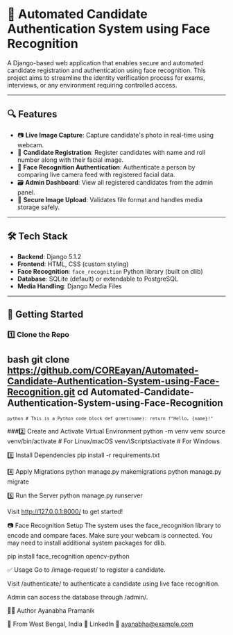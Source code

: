 # 🧠 Automated Candidate Authentication System using Face Recognition

A Django-based web application that enables secure and automated candidate registration and authentication using face recognition. This project aims to streamline the identity verification process for exams, interviews, or any environment requiring controlled access.

---

## 🔍 Features

- 📷 **Live Image Capture**: Capture candidate's photo in real-time using webcam.
- 📝 **Candidate Registration**: Register candidates with name and roll number along with their facial image.
- 🧠 **Face Recognition Authentication**: Authenticate a person by comparing live camera feed with registered facial data.
- 🗃️ **Admin Dashboard**: View all registered candidates from the admin panel.
- 🔐 **Secure Image Upload**: Validates file format and handles media storage safely.

---

## 🛠️ Tech Stack

- **Backend**: Django 5.1.2
- **Frontend**: HTML, CSS (custom styling)
- **Face Recognition**: `face_recognition` Python library (built on dlib)
- **Database**: SQLite (default) or extendable to PostgreSQL
- **Media Handling**: Django Media Files

---

## 🚀 Getting Started

### 1️⃣ Clone the Repo

bash
git clone https://github.com/COREayan/Automated-Candidate-Authentication-System-using-Face-Recognition.git
cd Automated-Candidate-Authentication-System-using-Face-Recognition
---
<code>```python # This is a Python code block def greet(name): return f"Hello, {name}!" ```</code>

###2️⃣ Create and Activate Virtual Environment
python -m venv venv
source venv/bin/activate  # For Linux/macOS
venv\Scripts\activate     # For Windows

3️⃣ Install Dependencies
pip install -r requirements.txt

4️⃣ Apply Migrations
python manage.py makemigrations
python manage.py migrate

5️⃣ Run the Server
python manage.py runserver

Visit http://127.0.0.1:8000/ to get started!

📷 Face Recognition Setup
The system uses the face_recognition library to encode and compare faces. Make sure your webcam is connected. You may need to install additional system packages for dlib.

pip install face_recognition opencv-python

✅ Usage
Go to /image-request/ to register a candidate.

Visit /authenticate/ to authenticate a candidate using live face recognition.

Admin can access the database through /admin/.

🧑‍💻 Author
Ayanabha Pramanik

📍 From West Bengal, India
🔗 LinkedIn
📧 ayanabha@example.com
